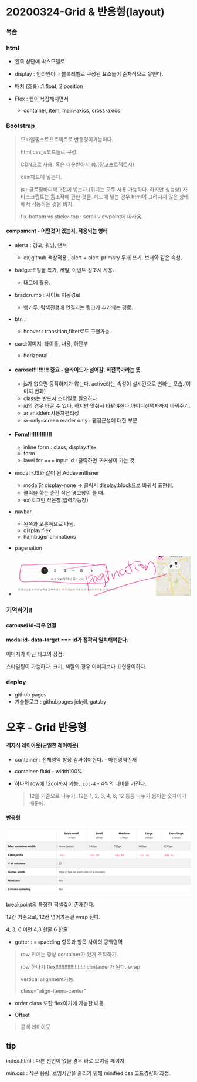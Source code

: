 # 20200324-Grid & 반응형(layout)

### 복습

### html 

- 왼쪽 상단에 박스모델로 

- display : 인라인이나 블록레벨로 구성된 요소들이 순차적으로 쌓인다.

- 배치 (흐름) :1.float, 2.position
- Flex : 웹이 복잡해지면서 
  - container, item, main-axics, cross-axics

### Bootstrap 

>  모바일펄스트프로젝트로 반응형이가능하다.
>
>  html,css,js코드들로 구성.
>
>  CDN으로 사용. 혹은 다운받아서 씀.(장고프로젝트시)
>
>  css:헤드에 넣는다.
>
>  js : 클로징바디태그전에 넣는다.(위치는 모두 사용 가능하다. 하지만 성능상) 자바스크립트는 돔조작에 관한 것들. 헤드에 넣는 경우 html이 그려지지 않은 상태에서 작동하는 것을 바지.
>
>  fix-bottom vs sticky-top : scroll viewpoint에 따라옴.

#### compoment - 어떤것이 있는지, 적용되는 형태

- alerts : 경고, 워닝, 댄져  

  - ex)github 색상적용 , alert + alert-primary 두개 쓰기. 보더와 같은 속성.

- badge:쇼핑몰 특가, 세일, 이벤트 강조시 사용.

  - <span>태그에 활용.

- bradcrumb : 사이트 이동경로

  -  빵가루. 탐색진행에 연결되는 링크가 추가되는 경로. 

- btn :

  - hoover : transition,filter로도 구현가능.

- card:이미지, 타이틀, 내용, 하단부

  - horizontal

- #### carosel!!!!!!!!! 중요 - 슬라이드가 넘어감. 회전목마라는 뜻.

  - js가 없으면 동작하지가 않는다. active라는 속성이 실시간으로 변하는 모습.(이미지 변화)
  - class는 반드시 스타일로 필요하다
  - id의 경우 바꿀 수 있다. 하지만 맞춰서 바꿔야한다.아이디선택자까지 바꿔주기.
  - ariahidden:사용자편리성
  - sr-only:screen reader only : 웹접근성에 대한 부분

- #### Form!!!!!!!!!!!!!!

  - inline form : class, display:flex
  - form
  - lavel for === input id : 클릭하면 포커싱이 가는 것.

- modal -JS와 같이 됨.Addeventlisner
  - modal창 display-none => 클릭시 display:block으로 바꿔서 표현됨.
  - 클릭을 하는 순간 작은 경고창이 뜰 때.
  - ex)로그인 작은창(입력가능창)
- navbar
  - 왼쪽과 오른쪽으로 나뉨.
  - display:flex
  - hambuger animations
- pagenation
- ![image-20200324102339167](assets/image-20200324102339167.png)

### 기억하기!!

#### carousel id-좌우 연결

#### modal id- data-target === id가 정확히 일치해야한다.



이미지가 아닌 태그의 장점:

스타일링이 가능하다. 크기, 색깔의 경우 이미지보다 표현용이하다.



### deploy

- github pages
- 기술블로그 :  githubpages jekyll, gatsby



# 오후 - Grid 반응형

#### 격자식 레이아웃(균일한 레이아웃)

- container : 전체영역 항상 감싸줘야한다. - 마진영역존재

- container-fluid - width100%

- 하나의 row에 12col까지 가능.`.col-4` - 4씩의 너비를 가진다.

  > 12를 기준으로 나누기. 12는 1, 2, 3, 4, 6, 12 등등 나누기 용이한 숫자이기때문에.

#### 반응형

![image-20200324142906000](assets/image-20200324142906000.png)



breakpoint의 특정한 픽셀값이 존재한다.

12칸 기준으로, 12칸 넘어가는걸 wrap 된다.

4, 3, 6 이면 4,3 한줄 6 한줄 



- gutter : ==padding 항목과 항목 사이의 공백영역

> row 위에는 항상 container가 있게 조작하기.
>
> row 하나가 flex!!!!!!!!!!!!!!!!!!!! container가 된다. wrap
>
> vertical alignment가능.
>
> class="align-items-center"

- order class 또한 flex이기에 가능한 내용.

- Offset

> 공백 레이아웃
>
> 







## tip

index.html : 다른 선언이 없을 경우 바로 보여질 페이지

min.css : 작은 용량. 로밍시간을 줄리기 위해 minified css 코드경량화 과정.



